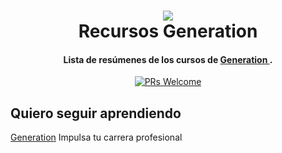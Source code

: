 
<h1 align="center">
  <img src="logo.png">
  <br/>
  Recursos Generation
  <br>
</h1>

<h4 align="center">Lista de resúmenes de los cursos de <a href="https://mexico.generation.org/" target="_blank"> Generation </a>.</h4>
<p align="center">
  <a href="http://makeapullrequest.com">
    <img src="https://img.shields.io/badge/PRs-welcome-brightgreen.svg?style=flat-square" alt="PRs Welcome">
  </a>
</p>


## Quiero seguir aprendiendo

[Generation](https://mexico.generation.org/) Impulsa tu carrera profesional


